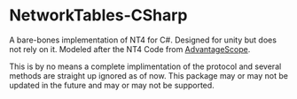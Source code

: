 # NetworkTables-CSharp
A bare-bones implementation of NT4 for C#. Designed for unity but does not rely on it. Modeled after the NT4 Code from [AdvantageScope](https://github.com/MechanicalAdvantage/AdvantageScope).

This is by no means a complete implimentation of the protocol and several methods are straight up ignored as of now. This package may or may not be updated in the future and may or may not be supported.
